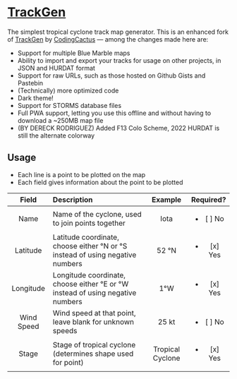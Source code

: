 # [TrackGen](https://strawberrymaster.github.io/TrackGen)

The simplest tropical cyclone track map generator. This is an enhanced fork of [TrackGen](https://trackgen.codingcactus.repl.co/) by [CodingCactus](https://github.com/Coding-Cactus) — among the changes made here are:

- Support for multiple Blue Marble maps
- Ability to import and export your tracks for usage on other projects, in JSON and HURDAT format
- Support for raw URLs, such as those hosted on Github Gists and Pastebin
- (Technically) more optimized code
- Dark theme!
- Support for STORMS database files
- Full PWA support, letting you use this offline and without having to download a ~250MB map file
- (BY DERECK RODRIGUEZ) Added F13 Colo Scheme, 2022 HURDAT is still the alternate colorway

## Usage

- Each line is a point to be plotted on the map
- Each field gives information about the point to be plotted

| Field      | Description | Example | Required? |
|:----------:|:------------|:-------:|:---------:|
| Name       | Name of the cyclone, used to join points together | Iota | <ul><li> [ ] No </li></ul> |
| Latitude   | Latitude coordinate, choose either °N or °S instead of using negative numbers | 52 °N | <ul><li> [x] Yes </li></ul> |
| Longitude  | Longitude coordinate, choose either °E or °W instead of using negative numbers | 1°W | <ul><li> [x] Yes </li></ul> |
| Wind Speed | Wind speed at that point, leave blank for unknown speeds | 25 kt | <ul><li> [ ] No </li></ul> |
| Stage      | Stage of tropical cyclone (determines shape used for point) | Tropical Cyclone | <ul><li> [x] Yes </li></ul> |
